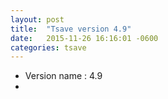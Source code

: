 ```yaml
---
layout: post
title:  "Tsave version 4.9"
date:   2015-11-26 16:16:01 -0600
categories: tsave 
---
```


- Version name : 4.9
- 
